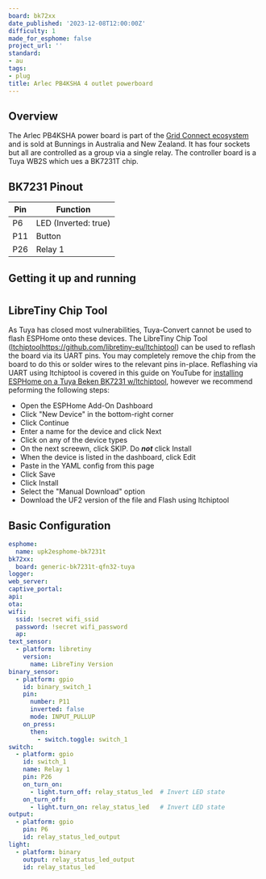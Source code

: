 ```yaml
---
board: bk72xx
date_published: '2023-12-08T12:00:00Z'
difficulty: 1
made_for_esphome: false
project_url: ''
standard:
- au
tags:
- plug
title: Arlec PB4KSHA 4 outlet powerboard
---
```


## Overview

The Arlec PB4KSHA power board is part of the [Grid Connect ecosystem](https://grid-connect.com.au/) and is sold at Bunnings in Australia and New Zealand.
It has four sockets but all are controlled as a group via a single relay.
The controller board is a Tuya WB2S which ues a BK7231T chip.

## BK7231 Pinout

| Pin | Function                |
| ----| ----------------------- |
| P6  | LED (Inverted: true)    |
| P11 | Button                  |
| P26 | Relay 1                 |

## Getting it up and running

#

## LibreTiny Chip Tool

As Tuya has closed most vulnerabilities, Tuya-Convert cannot be used to flash ESPHome onto these devices.  The LibreTiny Chip Tool ([ltchiptool](https://github.com/libretiny-eu/ltchiptool)https://github.com/libretiny-eu/ltchiptool) can be used to reflash the board via its UART pins.  You may completely remove the chip from the board to do this or solder wires to the relevant pins in-place. Reflashing via UART using ltchiptool is covered in this guide on YouTube for [installing ESPHome on a Tuya Beken BK7231 w/ltchiptool](https://www.youtube.com/watch?v=t0o8nMbqOSA), however we recommend peforming the following steps:
- Open the ESPHome Add-On Dashboard
- Click "New Device" in the bottom-right corner
- Click Continue
- Enter a name for the device and click Next
- Click on any of the device types
- On the next screewn, click SKIP.  Do ***not*** click Install
- When the device is listed in the dashboard, click Edit
- Paste in the YAML config from this page
- Click Save
- Click Install
- Select the "Manual Download" option
- Download the UF2 version of the file and Flash using ltchiptool

## Basic Configuration

```yaml
esphome:
  name: upk2esphome-bk7231t
bk72xx:
  board: generic-bk7231t-qfn32-tuya
logger:
web_server:
captive_portal:
api:
ota:
wifi:
  ssid: !secret wifi_ssid
  password: !secret wifi_password
  ap:
text_sensor:
  - platform: libretiny
    version:
      name: LibreTiny Version
binary_sensor:
  - platform: gpio
    id: binary_switch_1
    pin:
      number: P11
      inverted: false
      mode: INPUT_PULLUP
    on_press:
      then:
        - switch.toggle: switch_1
switch:
  - platform: gpio
    id: switch_1
    name: Relay 1
    pin: P26
    on_turn_on:
      - light.turn_off: relay_status_led  # Invert LED state
    on_turn_off:
      - light.turn_on: relay_status_led   # Invert LED state
output:
  - platform: gpio
    pin: P6
    id: relay_status_led_output
light:
  - platform: binary
    output: relay_status_led_output
    id: relay_status_led
```
